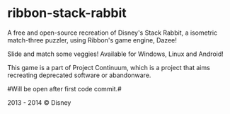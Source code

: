 # ribbon-stack-rabbit
A free and open-source recreation of Disney's Stack Rabbit, a isometric match-three puzzler, using Ribbon's game engine, Dazee!

Slide and match some veggies! Available for Windows, Linux and Android!

This game is a part of Project Continuum, which is a project that aims recreating deprecated software or abandonware.

#Will be open after first code commit.#

2013 - 2014 © Disney

